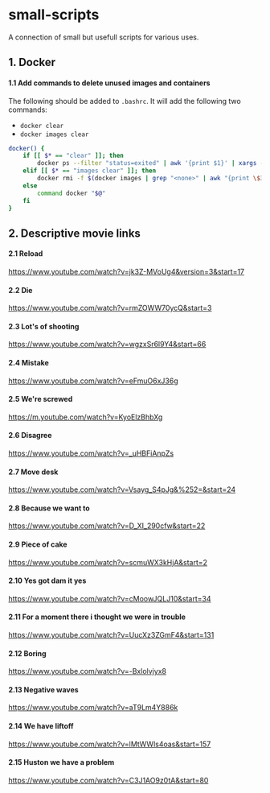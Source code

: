 # small-scripts
A connection of small but usefull scripts for various uses.

## 1. Docker

#### 1.1 Add commands to delete unused images and containers

The following should be added to `.bashrc`. It will add the following two commands:
* `docker clear`
* `docker images clear`

```bash
docker() {
    if [[ $* == "clear" ]]; then
        docker ps --filter "status=exited" | awk '{print $1}' | xargs --no-run-if-empty docker rm
    elif [[ $* == "images clear" ]]; then
        docker rmi -f $(docker images | grep "<none>" | awk "{print \$3}")
    else
        command docker "$@"
    fi
}
```

## 2. Descriptive movie links

#### 2.1 Reload
https://www.youtube.com/watch?v=jk3Z-MVoUg4&version=3&start=17

#### 2.2 Die
https://www.youtube.com/watch?v=rmZOWW70ycQ&start=3

#### 2.3 Lot's of shooting
https://www.youtube.com/watch?v=wgzxSr6l9Y4&start=66

#### 2.4 Mistake
https://www.youtube.com/watch?v=eFmuO6xJ36g

#### 2.5 We're screwed
https://m.youtube.com/watch?v=KyoElzBhbXg

#### 2.6 Disagree
https://www.youtube.com/watch?v=_uHBFiAnpZs

#### 2.7 Move desk
https://www.youtube.com/watch?v=Vsayg_S4pJg&%252=&start=24

#### 2.8 Because we want to
https://www.youtube.com/watch?v=D_XI_290cfw&start=22

#### 2.9 Piece of cake
https://www.youtube.com/watch?v=scmuWX3kHjA&start=2

#### 2.10 Yes got dam it yes
https://www.youtube.com/watch?v=cMoowJQLJ10&start=34

#### 2.11 For a moment there i thought we were in trouble
https://www.youtube.com/watch?v=UucXz3ZGmF4&start=131

#### 2.12 Boring
https://www.youtube.com/watch?v=-Bxlolvjyx8

#### 2.13 Negative waves
https://www.youtube.com/watch?v=aT9Lm4Y886k

#### 2.14 We have liftoff
https://www.youtube.com/watch?v=lMtWWls4oas&start=157

#### 2.15 Huston we have a problem
https://www.youtube.com/watch?v=C3J1AO9z0tA&start=80

